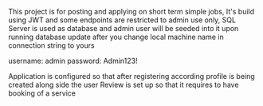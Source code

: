 This project is for posting and applying on short term simple jobs,
It's build using JWT and some endpoints are restricted to admin use only, SQL Server is used as database and admin user will be seeded into it upon running database update after you change local machine name in connection string to yours

username: admin     password: Admin123!

Application is configured so that after registering according profile is being created along side the user
Review is set up so that it requires to have booking of a service
